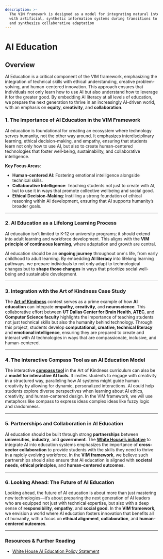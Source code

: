 ```yaml
---
description: >-
  The VIM framework is designed as a model for integrating natural intelligence
  with artificial, synthetic information systems during transitions to integrate
  and synthesize collaborative adaptation
---
```


# AI Education

## Overview

AI Education is a critical component of the VIM framework, emphasizing the integration of technical skills with ethical understanding, creative problem-solving, and human-centered innovation. This approach ensures that individuals not only learn how to use AI but also understand how to leverage it for the greater good. By embedding AI literacy at all levels of education, we prepare the next generation to thrive in an increasingly AI-driven world, with an emphasis on **equity**, **creativity**, and **collaboration**.

### 1. **The Importance of AI Education in the VIM Framework**

AI education is foundational for creating an ecosystem where technology serves humanity, not the other way around. It emphasizes interdisciplinary learning, ethical decision-making, and empathy, ensuring that students learn not only how to use AI, but also to create human-centered technologies that foster well-being, sustainability, and collaborative intelligence.

**Key Focus Areas**:

* **Human-centered AI**: Fostering emotional intelligence alongside technical skills.
* **Collaborative Intelligence**: Teaching students not just to create with AI, but to use it in ways that promote collective wellbeing and social good.
* **Ethical Decision-Making**: Instilling a strong foundation of ethical reasoning within AI development, ensuring that AI supports humanity’s broader goals.

***

### 2. **AI Education as a Lifelong Learning Process**

AI education isn’t limited to K-12 or university programs; it should extend into adult learning and workforce development. This aligns with the **VIM principle of continuous learning**, where adaptation and growth are central.

AI education should be an **ongoing journey** throughout one's life, from early childhood to adult learning. By embedding **AI literacy** into lifelong learning pathways, we prepare individuals to not only adapt to technological changes but to **shape those changes** in ways that prioritize social well-being and sustainable development.

***

### 3. **Integration with the Art of Kindness Case Study**

The [**Art of Kindness**](../applications-and-extensions/case-studies/the-art-of-kindness.md) contest serves as a prime example of how **AI education** can integrate **empathy**, **creativity**, and **neuroscience**. This collaborative effort between **UT Dallas Center for Brain Health**, **ATEC**, and **Computer Science faculty** highlights the importance of teaching students not just technical skills but also the humanity behind technology. Through this project, students develop **computational, creative, technical literacy** and **emotional intelligence**, ensuring they are prepared to create and interact with AI technologies in ways that are compassionate, inclusive, and human-centered.

***

### 4. **The Interactive Compass Tool as an AI Education Model**

The interactive [**compass tool**](../applications-and-extensions/case-studies/the-art-of-kindness.md#nsk-compass-tool) in the Art of Kindness curriculum can also be a **model for interactive AI tools**. It invites students to engage with creativity in a structured way, paralleling how AI systems might guide human creativity by allowing for dynamic, personalized interactions. AI could help students explore diverse perspectives when learning about AI ethics, creativity, and human-centered design.  In the VIM framework, we will use metaphors like compass to express ideas complex ideas like fuzzy logic and randomness.

***

### 5. **Partnerships and Collaboration in AI Education**

AI education should be built through strong **partnerships** between **universities**, **industry**, and **government**. The [**White House’s initiative**](https://www.whitehouse.gov/presidential-actions/2025/04/advancing-artificial-intelligence-education-for-american-youth/) to integrate AI into education systems emphasizes the importance of **cross-sector collaboration** to provide students with the skills they need to thrive in a rapidly evolving workforce. In the **VIM framework**, we believe such partnerships should also ensure that AI education is aligned with **societal needs**, **ethical principles**, and **human-centered outcomes**.

***

### 6. **Looking Ahead: The Future of AI Education**

Looking ahead, the future of AI education is about more than just mastering new technologies—it’s about preparing the next generation of AI leaders who are equipped not just with technical expertise, but also with a deep sense of **responsibility**, **empathy**, and **social good**. In the **VIM framework**, we envision a world where AI education fosters innovation that benefits all of humanity, with a focus on **ethical alignment**, **collaboration**, and **human-centered outcomes**.

***

### **Resources & Further Reading**

* [White House AI Education Policy Statement](https://www.whitehouse.gov/presidential-actions/2025/04/advancing-artificial-intelligence-education-for-american-youth/)


